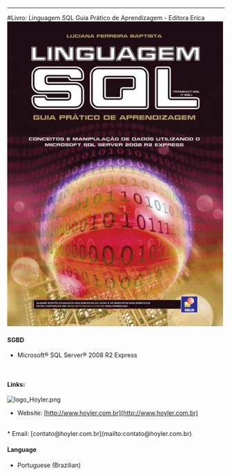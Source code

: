 -----------
#Livro: Linguagem SQL
Guia Prático de Aprendizagem - Editora Erica
<br/>
![CapaLivro.jpg](https://github.com/edleyrocha/Livro_Linguagem_SQL_Editora_Erica/blob/master/Livro/CapaLivro.jpg)
<br/>

#### SGBD
* Microsoft® SQL Server® 2008 R2 Express
<br/>

#### Links:
![logo_Hoyler.png](http://hoyler.com.br/wp-content/uploads/2016/05/logo_Hoyler.png)
<br/>
* Website: [http://www.hoyler.com.br](http://www.hoyler.com.br)
<br/>
* Email: [contato@hoyler.com.br](mailto:contato@hoyler.com.br)
<br/>

#### Language
* Portuguese (Brazilian)
<br/>
